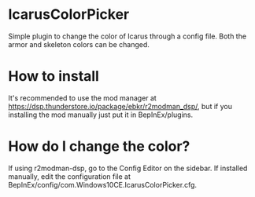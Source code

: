 # IcarusColorPicker

Simple plugin to change the color of Icarus through a config file. Both the armor and skeleton colors can be changed.

# How to install

It's recommended to use the mod manager at https://dsp.thunderstore.io/package/ebkr/r2modman_dsp/, but if you installing the mod manually just put it in BepInEx/plugins.

# How do I change the color?

If using r2modman-dsp, go to the Config Editor on the sidebar. If installed manually, edit the configuration file at BepInEx/config/com.Windows10CE.IcarusColorPicker.cfg.